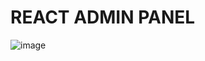# REACT ADMIN PANEL

![image](https://github.com/yadav-hitesh/Admin_Dashboard/assets/127523578/575dd0cf-2372-460e-b366-7b1e226f2f58)
